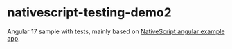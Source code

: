 # nativescript-testing-demo2
Angular 17 sample with tests, mainly based on [NativeScript angular example app]([https://go.com](https://github.com/NativeScript/angular/tree/main/apps/nativescript-demo-ng)https://github.com/NativeScript/angular/tree/main/apps/nativescript-demo-ng).
